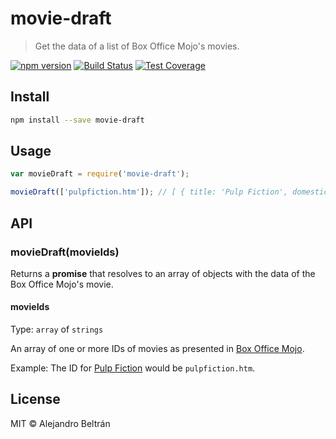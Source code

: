 # movie-draft

> Get the data of a list of Box Office Mojo's movies.

[![npm version](https://img.shields.io/npm/v/movie-draft.svg)](https://npmjs.org/package/movie-draft)
[![Build Status](https://travis-ci.org/alebelcor/movie-draft.svg)](https://travis-ci.org/alebelcor/movie-draft)
[![Test Coverage](https://img.shields.io/coveralls/alebelcor/movie-draft/master.svg)](https://coveralls.io/github/alebelcor/movie-draft)

## Install

```bash
npm install --save movie-draft
```

## Usage

```js
var movieDraft = require('movie-draft');

movieDraft(['pulpfiction.htm']); // [ { title: 'Pulp Fiction', domesticGross: 107928762 } ]
```

## API

### movieDraft(movieIds)

Returns a **promise** that resolves to an array of objects with the data of the Box Office Mojo's movie.

#### movieIds

Type: `array` of `strings`

An array of one or more IDs of movies as presented in [Box Office Mojo](http://www.boxofficemojo.com/).

Example: The ID for [Pulp Fiction](http://www.boxofficemojo.com/movies/?id=pulpfiction.htm) would be `pulpfiction.htm`.

## License

MIT © Alejandro Beltrán
